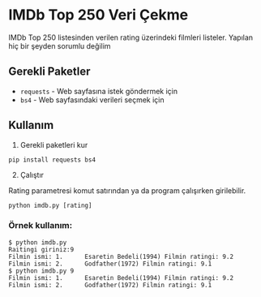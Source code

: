 # IMDb Top 250 Veri Çekme
IMDb Top 250 listesinden verilen rating üzerindeki filmleri listeler. Yapılan hiç bir şeyden sorumlu değilim 

## Gerekli Paketler
* `requests` - Web sayfasına istek göndermek için
* `bs4` - Web sayfasındaki verileri seçmek için

## Kullanım
1. Gerekli paketleri kur

```
pip install requests bs4
```
2. Çalıştır

Rating parametresi komut satırından ya da program çalışırken girilebilir.
```
python imdb.py [rating]
  ```

### Örnek kullanım:

```
$ python imdb.py 
Raitingi giriniz:9
Filmin ismi: 1.      Esaretin Bedeli(1994) Filmin ratingi: 9.2 
Filmin ismi: 2.      Godfather(1972) Filmin ratingi: 9.1 
$ python imdb.py 9
Filmin ismi: 1.      Esaretin Bedeli(1994) Filmin ratingi: 9.2 
Filmin ismi: 2.      Godfather(1972) Filmin ratingi: 9.1 
```
